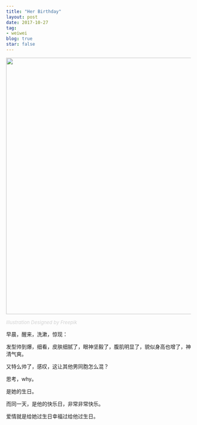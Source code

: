 ```yaml
---
title: "Her Birthday"
layout: post
date: 2017-10-27
tag:
- weiwei
blog: true
star: false
---
```


<img src="{{ site.url }}/assets/images/bday.svg" style="width: 700px; display:block; margin: 0 auto;" />

<a class="link-to-author"
   style="
          font-style: italic;
          text-decoration: none;
          color: lightgray;
          font-size: 13px;
         "
href="http://www.freepik.com">Illustration Designed by Freepik</a>

早晨，醒来，洗漱，惊现： <br />

发型帅到爆，细看，皮肤细腻了，眼神坚毅了，腹肌明显了，貌似身高也增了，神清气爽。<br />

又特么帅了，感叹，这让其他男同胞怎么混？<br />

思考，why。<br />

是她的生日。<br />

而同一天，是他的快乐日，非常非常快乐。<br />

爱情就是给她过生日幸福过给他过生日。<br />
